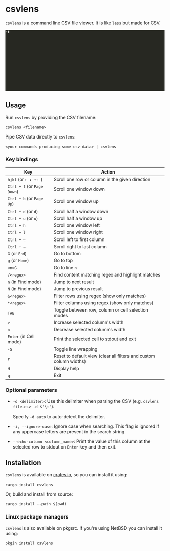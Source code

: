 # csvlens

`csvlens` is a command line CSV file viewer. It is like `less` but made
for CSV.

![Demo](.github/demo.gif)

## Usage

Run `csvlens` by providing the CSV filename:

```
csvlens <filename>
```

Pipe CSV data directly to `csvlens`:

```
<your commands producing some csv data> | csvlens
```
### Key bindings

Key | Action
--- | ---
`hjkl` (or `← ↓ ↑→ `) | Scroll one row or column in the given direction
`Ctrl + f` (or `Page Down`) | Scroll one window down
`Ctrl + b` (or `Page Up`) | Scroll one window up
`Ctrl + d` (or `d`) | Scroll half a window down
`Ctrl + u` (or `u`) | Scroll half a window up
`Ctrl + h` | Scroll one window left
`Ctrl + l` | Scroll one window right
`Ctrl + ←` | Scroll left to first column
`Ctrl + →` | Scroll right to last column
`G` (or `End`) | Go to bottom
`g` (or `Home`) | Go to top
`<n>G` | Go to line `n`
`/<regex>` | Find content matching regex and highlight matches
`n` (in Find mode) | Jump to next result
`N` (in Find mode) | Jump to previous result
`&<regex>` | Filter rows using regex (show only matches)
`*<regex>` | Filter columns using regex (show only matches)
`TAB` | Toggle between row, column or cell selection modes
`>` | Increase selected column's width
`<` | Decrease selected column's width
`Enter` (in Cell mode) | Print the selected cell to stdout and exit
`-S` | Toggle line wrapping
`r` | Reset to default view (clear all filters and custom column widths)
`H` | Display help
`q` | Exit

### Optional parameters

* `-d <delimiter>`: Use this delimiter when parsing the CSV
  (e.g. `csvlens file.csv -d $'\t'`).

  Specify `-d auto` to auto-detect the delimiter.

* `-i, --ignore-case`: Ignore case when searching. This flag is ignored if any
  uppercase letters are present in the search string.

* `--echo-column <column_name>`: Print the value of this column at the selected
  row to stdout on `Enter` key and then exit.

## Installation

`csvlens` is available on [crates.io](https://crates.io/crates/csvlens), so you
can install it using:
```
cargo install csvlens
```

Or, build and install from source:
```
cargo install --path $(pwd)
```

### Linux package managers
`csvlens` is also available on pkgsrc. If you're using NetBSD you can install it using:
```
pkgin install csvlens
```

